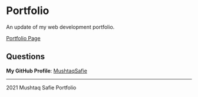 # Portfolio

An update of my web development portfolio.


[Portfolio Page](https://mushtaqsafie.github.io/Web-Development-Portfolio/)

## Questions
**My GitHub Profile**: [MushtaqSafie](https://github.com/MushtaqSafie)

- - -

2021 Mushtaq Safie Portfolio
